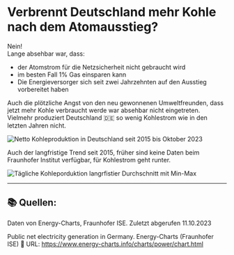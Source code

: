 # Verbrennt Deutschland mehr Kohle nach dem Atomausstieg?

Nein!<br>
Lange absehbar war, dass:
- der Atomstrom für die Netzsicherheit nicht gebraucht wird
- im besten Fall 1% Gas einsparen kann
- Die Energieversorger sich seit zwei Jahrzehnten auf den Ausstieg vorbereitet haben

Auch die plötzliche Angst von den neu gewonnenen Umweltfreunden, dass jetzt mehr Kohle verbraucht werde war absehbar nicht eingetreten.
Vielmehr produziert Deutschland 🇩🇪 so wenig Kohlestrom wie in den letzten Jahren nicht.

![Netto Kohleproduktion in Deutschland seit 2015 bis Oktober 2023](/img/Daily_German_Net_Coal_Production_2015_to_Okotber_2023.png)

Auch der langfristige Trend seit 2015, früher sind keine Daten beim Fraunhofer Institut verfügbar, für Kohlestrom geht runter.

![Tägliche Kohleporduktion langrfistier Durchschnitt mit Min-Max](/img/Avergae%20Daily%20Coal%20Production%20with%20Min_Max%20Range.png)


---

## 📚️ Quellen:

Daten von Energy-Charts, Fraunhofer ISE.
Zuletzt abgerufen 11.10.2023

Public net electricity generation in Germany. Energy-Charts (Fraunhofer ISE)
🔗 URL: https://www.energy-charts.info/charts/power/chart.html
